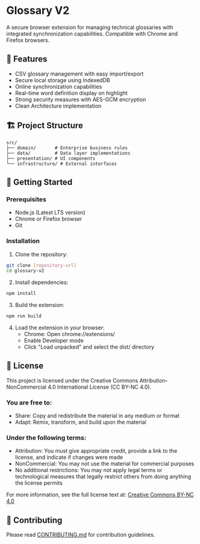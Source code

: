 # Glossary V2

A secure browser extension for managing technical glossaries with integrated synchronization capabilities. Compatible with Chrome and Firefox browsers.

## 🌟 Features

- CSV glossary management with easy import/export
- Secure local storage using IndexedDB
- Online synchronization capabilities
- Real-time word definition display on highlight
- Strong security measures with AES-GCM encryption
- Clean Architecture implementation

## 🏗️ Project Structure

```
src/
├── domain/       # Enterprise business rules
├── data/         # Data layer implementations
├── presentation/ # UI components
└── infrastructure/ # External interfaces
```

## 🚀 Getting Started

### Prerequisites

- Node.js (Latest LTS version)
- Chrome or Firefox browser
- Git

### Installation

1. Clone the repository:
```bash
git clone [repository-url]
cd glossary-v2
```

2. Install dependencies:
```bash
npm install
```

3. Build the extension:
```bash
npm run build
```

4. Load the extension in your browser:
   - Chrome: Open chrome://extensions/
   - Enable Developer mode
   - Click "Load unpacked" and select the dist/ directory

## 📝 License

This project is licensed under the Creative Commons Attribution-NonCommercial 4.0 International License (CC BY-NC 4.0).

### You are free to:
- Share: Copy and redistribute the material in any medium or format
- Adapt: Remix, transform, and build upon the material

### Under the following terms:
- Attribution: You must give appropriate credit, provide a link to the license, and indicate if changes were made
- NonCommercial: You may not use the material for commercial purposes
- No additional restrictions: You may not apply legal terms or technological measures that legally restrict others from doing anything the license permits

For more information, see the full license text at:
[Creative Commons BY-NC 4.0](https://creativecommons.org/licenses/by-nc/4.0/)

## 🤝 Contributing

Please read [CONTRIBUTING.md](CONTRIBUTING.md) for contribution guidelines.
